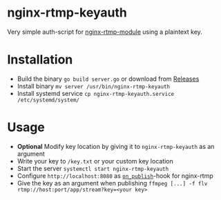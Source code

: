 nginx-rtmp-keyauth
==================

Very simple auth-script for [nginx-rtmp-module](https://github.com/arut/nginx-rtmp-module) using a plaintext key.

Installation
============
* Build the binary `go build server.go` or download from [Releases]()
* Install binary `mv server /usr/bin/nginx-rtmp-keyauth`
* Install systemd service `cp nginx-rtmp-keyauth.service /etc/systemd/system/`

Usage
=====
* **Optional** Modify key location by giving it to `nginx-rtmp-keyauth` as an argument
* Write your key to `/key.txt` or your custom key location
* Start the server `systemctl start nginx-rtmp-keyauth`
* Configure `http://localhost:8080` as [`on_publish`](https://github.com/arut/nginx-rtmp-module/wiki/Directives#on_publish)-hook for nginx-rtmp
* Give the key as an argument when publishing `ffmpeg [...] -f flv rtmp://host:port/app/stream?key=<your key>`
